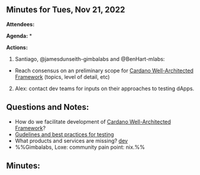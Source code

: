 ## Minutes for Tues, Nov 21, 2022

**Attendees:**

**Agenda:** 
* 


**Actions:**
1. Santiago, @jamesdunseith-gimbalabs and @BenHart-mlabs: 
-  Reach consensus on an preliminary scope for [Cardano Well-Architected Framework](https://github.com/input-output-hk/Developer-Experience-working-group/issues/28) (topics, level of detail, etc) 
2. Alex: contact dev teams for inputs on their approaches to testing dApps.

## Questions and Notes:

* How do we facilitate development of [Cardano Well-Architected Framework]()?
* [Gudelines and best practices for testing](https://github.com/input-output-hk/Developer-Experience-working-group/discussions/41)
* What products and services are missing? [dev](https://github.com/aleeusgr/gimbalabs-ppbl-303)
* %%Gimbalabs, Loxe: community pain point: nix.%% 

## Minutes:
